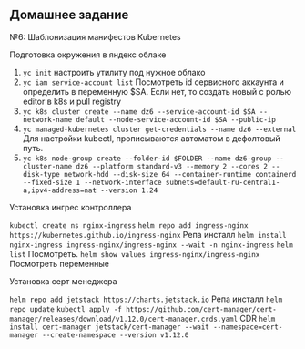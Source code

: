## Домашнее задание 
№6: Шаблонизация манифестов Kubernetes

Подготовка окружения в яндекс облаке

1. ```yc init``` настроить утилиту под нужное облако
2. ```yc iam service-account list``` Посмотреть id сервисного аккаунта и определить в переменную $SA. Если нет, то создать новый с ролью editor в k8s и pull registry
2. ```yc k8s cluster create --name dz6 --service-account-id $SA --network-name default --node-service-account-id $SA --public-ip```
3. ```yc managed-kubernetes cluster get-credentials --name dz6 --external``` Для настройки kubectl, прописываются автоматом в дефолтовый путь.
4. ```yc k8s node-group create --folder-id $FOLDER --name dz6-group --cluster-name dz6 --platform standard-v3 --memory 2 --cores 2 --disk-type network-hdd --disk-size 64 --container-runtime containerd --fixed-size 1 --network-interface subnets=default-ru-central1-a,ipv4-address=nat --version 1.24```

Установка ингрес контроллера

```kubectl create ns nginx-ingress``` 
```helm repo add ingress-nginx https://kubernetes.github.io/ingress-nginx``` Репа инсталл
```helm install nginx-ingress ingress-nginx/ingress-nginx --wait -n nginx-ingress```
```helm list``` Посмотреть.
```helm show values ingress-nginx/ingress-nginx``` Посмотреть переменные

Установка серт менеджера

```helm repo add jetstack https://charts.jetstack.io``` Репа инсталл
```helm repo update```
```kubectl apply -f https://github.com/cert-manager/cert-manager/releases/download/v1.12.0/cert-manager.crds.yaml``` CDR
```helm install cert-manager jetstack/cert-manager --wait --namespace=cert-manager --create-namespace --version v1.12.0```